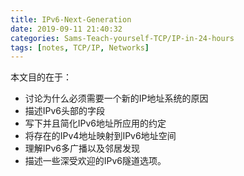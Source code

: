 ```yaml
---
title: IPv6-Next-Generation
date: 2019-09-11 21:40:32
categories: Sams-Teach-yourself-TCP/IP-in-24-hours
tags: [notes, TCP/IP, Networks]
---
```


本文目的在于：

- 讨论为什么必须需要一个新的IP地址系统的原因
- 描述IPv6头部的字段
- 写下并且简化IPv6地址所应用的约定
- 将存在的IPv4地址映射到IPv6地址空间
- 理解IPv6多广播以及邻居发现
- 描述一些深受欢迎的IPv6隧道选项。


